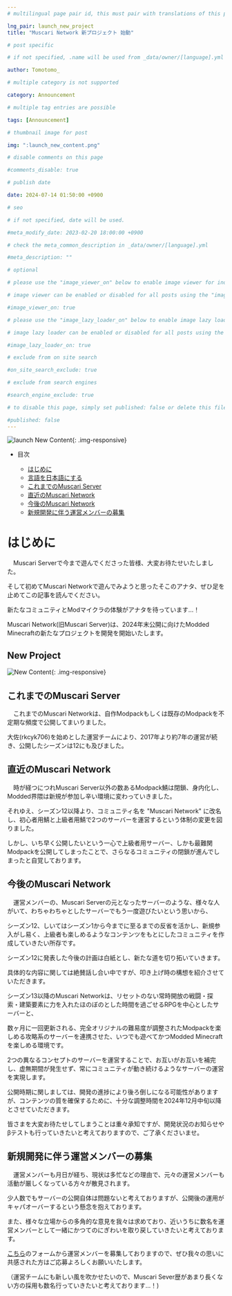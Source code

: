 ```yaml
---
# multilingual page pair id, this must pair with translations of this page. (This name must be unique)

lng_pair: launch_new_project
title: "Muscari Network 新プロジェクト 始動"

# post specific

# if not specified, .name will be used from _data/owner/[language].yml

author: Tomotomo_

# multiple category is not supported

category: Announcement

# multiple tag entries are possible

tags: [Announcement]

# thumbnail image for post

img: ":launch_new_content.png"

# disable comments on this page

#comments_disable: true

# publish date

date: 2024-07-14 01:50:00 +0900

# seo

# if not specified, date will be used.

#meta_modify_date: 2023-02-20 18:00:00 +0900

# check the meta_common_description in _data/owner/[language].yml

#meta_description: ""

# optional

# please use the "image_viewer_on" below to enable image viewer for individual pages or posts (_posts/ or [language]/_posts folders).

# image viewer can be enabled or disabled for all posts using the "image_viewer_posts: true" setting in _data/conf/main.yml.

#image_viewer_on: true

# please use the "image_lazy_loader_on" below to enable image lazy loader for individual pages or posts (_posts/ or [language]/_posts folders).

# image lazy loader can be enabled or disabled for all posts using the "image_lazy_loader_posts: true" setting in _data/conf/main.yml.

#image_lazy_loader_on: true

# exclude from on site search

#on_site_search_exclude: true

# exclude from search engines

#search_engine_exclude: true

# to disable this page, simply set published: false or delete this file

#published: false
---
```


![launch New Content](https://muscari.f5.si/blog/assets/img/posts/launch_new_content.png){: .img-responsive}

- 目次
  
  - [はじめに](#atfirst)
  - [言語を日本語にする](#newproject)
  - [これまでのMuscari Server](#past)
  - [直近のMuscari Network](#recent)
  - [今後のMuscari Network](#future)
  - [新規開発に伴う運営メンバーの募集](#recruit)

# はじめに <a id="atfirst"></a>

　Muscari Serverで今まで遊んでくださった皆様、大変お待たせいたしました。

そして初めてMuscari Networkで遊んでみようと思ったそこのアナタ、ぜひ足を止めてこの記事を読んでください。

新たなコミュニティとModマイクラの体験がアナタを待っています...！

Muscari Network(旧Muscari Server)は、2024年末公開に向けたModded Minecraftの新たなプロジェクトを開発を開始いたします。

## New Project <a id="newproject"></a>

![New Content](https://muscari.f5.si/blog/assets/img/posts/launch_new_content.png){: .img-responsive}

## これまでのMuscari Server <a id="past"></a>

　これまでのMuscari Networkは、自作Modpackもしくは既存のModpackを不定期な頻度で公開してまいりました。

大佐(rkcyk706)を始めとした運営チームにより、2017年より約7年の運営が続き、公開したシーズンは12にも及びました。

## 直近のMuscari Network <a id="recent"></a>

　時が経つにつれMuscari Server以外の数あるModpack鯖は閉鎖、身内化し、Modded界隈は新規が参加し辛い環境に変わっていきました。

それゆえ、シーズン12以降より、コミュニティ名を "Muscari Network" に改名し、初心者用鯖と上級者用鯖で2つのサーバーを運営するという体制の変更を図りました。

しかし、いち早く公開したいという一心で上級者用サーバー、しかも最難関Modpackを公開してしまったことで、さらなるコミュニティの閉鎖が進んでしまったと自覚しております。

## 今後のMuscari Network <a id="future"></a>

　運営メンバーの、Muscari Serverの元となったサーバーのような、様々な人がいて、わちゃわちゃとしたサーバーでもう一度遊びたいという思いから、

シーズン12、しいてはシーズン1から今までに至るまでの反省を活かし、新規参入がし易く、上級者も楽しめるようなコンテンツをもとにしたコミュニティを作成していきたい所存です。

シーズン12に発表した今後の計画は白紙とし、新たな道を切り拓いていきます。

具体的な内容に関しては絶賛話し合い中ですが、叩き上げ時の構想を紹介させていただきます。

シーズン13以降のMuscari Networkは、リセットのない常時開放の戦闘・探索・建築要素に力を入れたほのぼのとした時間を過ごせるRPGを中心としたサーバーと、

数ヶ月に一回更新される、完全オリジナルの難易度が調整されたModpackを楽しめる攻略系のサーバーを連携させた、いつでも遊べてかつModded Minecraftを楽しめる環境です。

2つの異なるコンセプトのサーバーを運営することで、お互いがお互いを補完し、虚無期間が発生せず、常にコミュニティが動き続けるようなサーバーの運営を実現します。

公開時期に関しましては、開発の進捗により後ろ倒しになる可能性がありますが、コンテンツの質を確保するために、十分な調整時間を2024年12月中旬以降とさせていただきます。

皆さまを大変お待たせしてしまうことは重々承知ですが、開発状況のお知らせやβテストも行っていきたいと考えておりますので、ご了承くださいませ。

## 新規開発に伴う運営メンバーの募集 <a id="recruit"></a>

　運営メンバーも月日が経ち、現状は多忙などの理由で、元々の運営メンバーも活動が厳しくなっている方々が散見されます。

少人数でもサーバーの公開自体は問題ないと考えておりますが、公開後の運用がキャパオーバーするという懸念を抱えております。

また、様々な立場からの多角的な意見を我々は求めており、近いうちに数名を運営メンバーとして一緒にかつてのにぎわいを取り戻していきたいと考えております。

[こちら](https://forms.gle/UYmcW6X51rgzJAkf6)のフォームから運営メンバーを募集しておりますので、ぜひ我々の思いに共感された方はご応募よろしくお願いいたします。

（運営チームにも新しい風を吹かせたいので、Muscari Sever歴があまり長くない方の採用も数名行っていきたいと考えております...！)